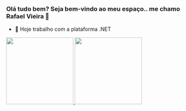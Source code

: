 ### Olá tudo bem? Seja bem-vindo ao meu espaço.. me chamo Rafael Vieira 👋

- 🔭 Hoje trabalho com a plataforma .NET 

<div>
  <a href="https://github.com/DrFaelSan">
   <img height="180em" src="https://github-readme-stats.vercel.app/api?username=DrFaelSan&show_icons=true&theme=dracula&include_all_commits=true&count_private=true"/>
   <img height="180em" src="https://github-readme-stats.vercel.app/api/top-langs/?username=DrFaelSan&layout=compact&langs_count=7&theme=dracula"/>
</div>
 
